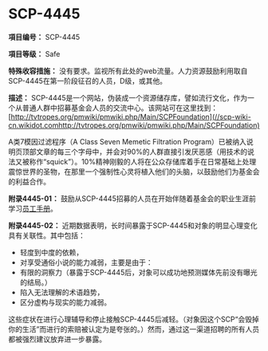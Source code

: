 # SCP-4445
                        


**項目编号：** SCP-4445

**項目等级：** Safe

**特殊收容措施：** 没有要求。监视所有此处的web流量。人力资源鼓励利用取自SCP-4445在第一阶段征召的人员，D级，或其他。

**描述：** SCP-4445是一个网站，伪装成一个资源储存库，譬如流行文化，作为一个从普通人群中招募基金会人员的交流中心。该网站可在这里找到：[http://tvtropes.org/pmwiki/pmwiki.php/Main/SCPFoundation](//scp-wiki-cn.wikidot.comhttp://tvtropes.org/pmwiki/pmwiki.php/Main/SCPFoundation)

A类7模因过滤程序（A Class Seven Memetic Filtration Program）已被纳入说明页顶部文章的每三个字母中，并会对90%的人群直接引发厌恶感（用技术的说法又被称作“squick”）。10%精神刚毅的人将在公众存储库着手在日常基础上处理震惊世界的圣物，在那里一个强制性心灵将植入他们的头脑，以鼓励他们为基金会的利益合作。

**附录4445-01：** 鼓励从SCP-4445招募的人员在开始伴随着基金会的职业生涯前学习[员工手册](//scp-wiki-cn.wikidot.com/how-to-write-an-scp)。

**附录4445-02：** 近期数据表明，长时间暴露于SCP-4445和对象的明显心理变化具有关联性。其中包括：

- 轻度到中度的依赖，
- 对享受通俗小说的能力减弱，主要是由于：
- 有限的洞察力（暴露于SCP-4445后，对象可以成功地预测媒体先前没有曝光的结局。）
- 陷入无法理解的术语趋势，
- 区分虚构与现实的能力减弱。

这些症状在进行心理辅导和停止接触SCP-4445后减轻。（对象因这个SCP“会毁掉你的生活”而进行的索赔被认定为是夸张的。）然而，通过这一渠道招聘的所有人员都被强烈建议放弃进一步暴露。



                    
